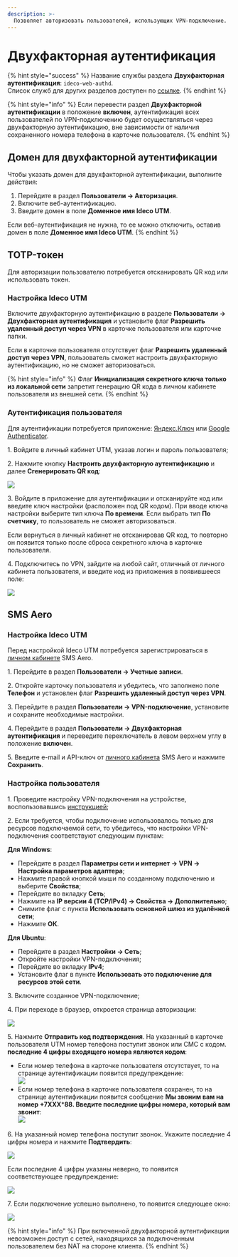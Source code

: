 ```yaml
---
description: >-
  Позволяет авторизовать пользователей, использующих VPN-подключение.
---
```


# Двухфакторная аутентификация

{% hint style="success" %}
Название службы раздела **Двухфакторная аутентификация**: `ideco-web-authd`. \
Список служб для других разделов доступен по [ссылке](../server-management/terminal.md).
{% endhint %}

{% hint style="info" %}
Если перевести раздел **Двухфакторной аутентификации** в положение **включен**, аутентификация всех пользователей по VPN-подключению будет осуществляться через двухфакторную аутентификацию, вне зависимости от наличия сохраненного номера телефона в карточке пользователя.
{% endhint %}

## Домен для двухфакторной аутентификации

Чтобы указать домен для двухфакторной аутентификации, выполните действия:

1. Перейдите в раздел **Пользователи -> Авторизация**.
2. Включите веб-аутентификацию.
3. Введите домен в поле **Доменное имя Ideco UTM**.

Если веб-аутентификация не нужна, то ее можно отключить, оставив домен в поле **Доменное имя Ideco UTM**.
{% endhint %}

## TOTP-токен

Для авторизации пользователю потребуется отсканировать QR код или использовать токен. 

### Настройка Ideco UTM

Включите двухфакторную аутентификацию в разделе **Пользователи -> Двухфакторная аутентификация** и установите флаг **Разрешить удаленный доступ через VPN** в карточке пользователя или карточке папки.

Если в карточке пользователя отсутствует флаг **Разрешить удаленный доступ через VPN**, пользователь сможет настроить двухфакторную аутентификацию, но не сможет авторизоваться. 

{% hint style="info" %}
Флаг **Инициализация секретного ключа только из локальной сети** запретит генерацию QR кода в личном кабинете пользователя из внешней сети.
{% endhint %}

### Аутентификация пользователя

Для аутентификации потребуется приложение: [Яндекс.Ключ](https://mobile.yandex.ru/apps/android/key) или [Google Authenticator](https://googleauthenticator.org/). 

1\. Войдите в личный кабинет UTM, указав логин и пароль пользователя;

2\. Нажмите кнопку **Настроить двухфакторную аутентификацию** и далее **Сгенерировать QR код**:

![](../../.gitbook/assets/two-fac7.gif)

3\. Войдите в приложение для аутентификации и отсканируйте код или введите ключ настройки (расположен под QR кодом). При вводе ключа настройки выберите тип ключа **По времени**. Если выбрать тип **По счетчику**, то пользователь не сможет авторизоваться. 

Если вернуться в личный кабинет не отсканировав QR код, то повторно он появится только после сброса секретного ключа в карточке пользователя.

4\. Подключитесь по VPN, зайдите на любой сайт, отличный от личного кабинета пользователя, и введите код из приложения в появившееся поле:

![](../../.gitbook/assets/two-fac7.png)

## SMS Aero

### Настройка Ideco UTM

Перед настройкой Ideco UTM потребуется зарегистрироваться в [личном кабинете](https://smsaero.ru/) SMS Aero. 

1\. Перейдите в раздел **Пользователи -> Учетные записи**.

2\. Откройте карточку пользователя и убедитесь, что заполнено поле **Телефон** и установлен флаг **Разрешить удаленный доступ через VPN**.

3\. Перейдите в раздел **Пользователи -> VPN-подключение**, установите и сохраните необходимые настройки.

4\. Перейдите в раздел **Пользователи -> Двухфакторная аутентификация** и переведите переключатель в левом верхнем углу в положение **включен**.

5\. Введите e-mail и API-ключ от [личного кабинета](https://smsaero.ru/) SMS Aero и нажмите **Сохранить**.

### Настройка пользователя

1\. Проведите настройку VPN-подключения на устройстве, воспользовавшись [инструкцией](../../recipes/popular-recipes/vpn/README.md);

2\. Если требуется, чтобы подключение использовалось только для ресурсов подключаемой сети, то убедитесь, что настройки VPN-подключения соответствуют следующим пунктам:

**Для Windows**:
* Перейдите в раздел **Параметры сети и интернет -> VPN -> Настройка параметров адаптера**;
* Нажмите правой кнопкой мыши по созданному подключению и выберите **Свойства**;
* Перейдите во вкладку **Сеть**;
* Нажмите на **IP версии 4 (TCP/IPv4) -> Свойства -> Дополнительно**;
* Снимите флаг с пункта **Использовать основной шлюз из удалённой сети**;
* Нажмите **ОК**.

**Для Ubuntu**:
* Перейдите в раздел **Настройки -> Сеть**;
* Откройте настройки VPN-подключения;
* Перейдите во вкладку **IPv4**;
* Установите флаг в пункте **Использовать это подключение для ресурсов этой сети**.

3\. Включите созданное VPN-подключение;

4\. При переходе в браузер, откроется страница авторизации: 

![](../../.gitbook/assets/two-fac.png)

5\. Нажмите **Отправить код подтверждения**. На указанный в карточке пользователя UTM номер телефона поступит звонок или СМС с кодом. **последние 4 цифры входящего номера являются кодом**:
* Если номер телефона в карточке пользователя отсутствует, то на странице аутентификации появится предупреждение: \
  ![](../../.gitbook/assets/two-fac1.png)
* Если номер телефона в карточке пользователя сохранен, то на странице аутентификации появится сообщение **Мы звоним вам на номер +7ХХХ*****88. Введите последние цифры номера, который вам звонит**: \
  ![](../../.gitbook/assets/two-fac2.png)

6\. На указанный номер телефона поступит звонок. Укажите последние 4 цифры номера и нажмите **Подтвердить**:

![](../../.gitbook/assets/two-fac5.png)

Если последние 4 цифры указаны неверно, то появится соответствующее предупреждение:

![](../../.gitbook/assets/two-fac4.png)

7\. Если подключение успешно выполнено, то появится следующее окно:

![](../../.gitbook/assets/two-fac3.png)

{% hint style="info" %}
При включенной двухфакторной аутентификации невозможен доступ с сетей, находящихся за подключенным пользователем без NAT на стороне клиента.
{% endhint %}